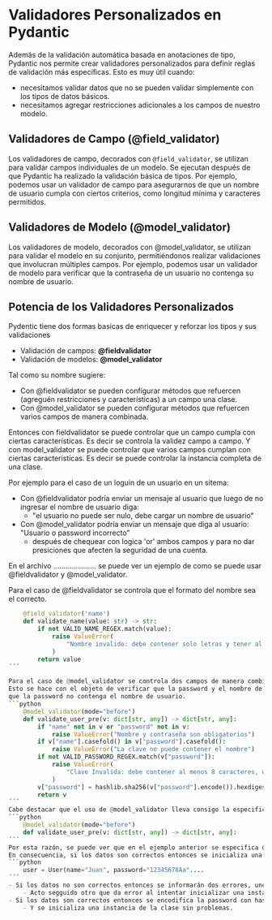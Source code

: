# Validadores Personalizados en Pydantic

Además de la validación automática basada en anotaciones de tipo, Pydantic nos permite crear validadores personalizados para definir reglas de validación más específicas. 
Esto es muy útil cuando:
- necesitamos validar datos que no se pueden validar simplemente con los tipos de datos básicos.
- necesitamos agregar restricciones adicionales a los campos de nuestro modelo.

## Validadores de Campo (@field_validator)
Los validadores de campo, decorados con `@field_validator`, se utilizan para validar campos individuales de un modelo. Se ejecutan después de que Pydantic ha realizado la validación básica de tipos.
Por ejemplo, podemos usar un validador de campo para asegurarnos de que un nombre de usuario cumpla con ciertos criterios, como longitud mínima y caracteres permitidos.

## Validadores de Modelo (@model_validator)
Los validadores de modelo, decorados con @model_validator, se utilizan para validar el modelo en su conjunto, permitiéndonos realizar validaciones que involucran múltiples campos.
Por ejemplo, podemos usar un validador de modelo para verificar que la contraseña de un usuario no contenga su nombre de usuario.

## Potencia de los Validadores Personalizados
Pydentic tiene dos formas basicas de enriquecer y reforzar los tipos y sus validaciones
+ Validación de campos: **@fieldvalidator**
+ Validación de modelos: **@model_validator**

Tal como su nombre sugiere:
- Con @fieldvalidator se pueden configurar métodos que refuercen (agreguén restricciones y características) a un campo una clase.
- Con @model_validator se pueden configurar métodos que refuercen varios campos de manera combinada.

Entonces con fieldvalidator se puede controlar que un campo cumpla con ciertas características. 
    Es decir se controla la validez campo a campo.
Y con model_validator se puede controlar que varios campos cumplan con ciertas características. 
    Es decir se puede controlar la instancia completa de una clase.

Por ejemplo para el caso de un loguin de un usuario en un sitema:
- Con @fieldvalidator podría enviar un mensaje al usuario que luego de no ingresar el nombre de usuario diga:
    - "el usuario no puede ser nulo, debe cargar un nombre de usuario"
- Con @model_validator podría enviar un mensaje que diga al usuario: "Usuario o password incorrecto" 
    - después de chequear con logica 'or' ambos campos y para no dar presiciones que afecten la seguridad de una cuenta.

En el archivo ..................... se puede ver un ejemplo de como se puede usar @fieldvalidator y @model_validator.

Para el caso de @fieldvalidator se controla que el formato del nombre sea el correcto.
```python
    @field_validator('name')
    def validate_name(value: str) -> str:
        if not VALID_NAME_REGEX.match(value):
            raise ValueError(
                "Nombre invalido: debe contener solo letras y tener al menos 2 caracteres"
            )
        return value
´´´

Para el caso de @model_validator se controla dos campos de manera combinada: nombre de usuario y password.
Esto se hace con el objeto de verificar que la password y el nombre de usuario no sean nulos pero ademas,
que la password no contenga el nombre de usuario.
```python
    @model_validator(mode="before")                      
    def validate_user_pre(v: dict[str, any]) -> dict[str, any]:
        if "name" not in v or "password" not in v:
            raise ValueError("Nombre y contraseña son obligatorios")
        if v["name"].casefold() in v["password"].casefold():
            raise ValueError("La clave no puede contener el nombre")
        if not VALID_PASSWORD_REGEX.match(v["password"]):
            raise ValueError(
                "Clave Invalida: debe contener al menos 8 caracteres, una letra mayúscula, una letra minúscula y un dígito"
            )
        v["password"] = hashlib.sha256(v["password"].encode()).hexdigest()
        return v
´´´
Cabe destacar que el uso de @model_validator lleva consigo la especificación de si este control se ejecuta antes o después de la validación de los campos propia de pydantic.
```python
    @model_validator(mode="before")                      
    def validate_user_pre(v: dict[str, any]) -> dict[str, any]:
´´´
Por esta razón, se puede ver que en el ejemplo anterior se especifica que se ejecute antes de la validación de los campos.
En consecuencia, si los datos son correctos entonces se inicializa una instancia de la clase sin problemas.
```python
    user = User(name="Juan", password="12345678Aa"....
´´´
- Si los datos no son correctos entonces se informarán dos errores, uno manejado que indica que la clave no puede contener el nombre.
    - Acto segguido otro que da error al intentar inicializar una instancia de la clase (esto porque los datos están mal).
- Si los datos son correctos entonces se encodifica la password con hashlib.sha256
    - Y se inicializa una instancia de la clase sin problemas.


